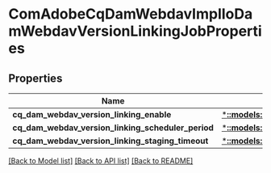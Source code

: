 # ComAdobeCqDamWebdavImplIoDamWebdavVersionLinkingJobProperties

## Properties
Name | Type | Description | Notes
------------ | ------------- | ------------- | -------------
**cq_dam_webdav_version_linking_enable** | [***::models::ConfigNodePropertyBoolean**](configNodePropertyBoolean.md) |  | [optional] 
**cq_dam_webdav_version_linking_scheduler_period** | [***::models::ConfigNodePropertyInteger**](configNodePropertyInteger.md) |  | [optional] 
**cq_dam_webdav_version_linking_staging_timeout** | [***::models::ConfigNodePropertyInteger**](configNodePropertyInteger.md) |  | [optional] 

[[Back to Model list]](../README.md#documentation-for-models) [[Back to API list]](../README.md#documentation-for-api-endpoints) [[Back to README]](../README.md)


